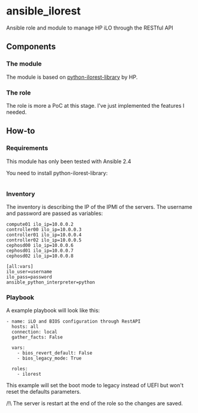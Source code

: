# ansible_ilorest
Ansible role and module to manage HP iLO through the RESTful API

## Components

### The module
The module is based on [python-ilorest-library](https://github.com/HewlettPackard/python-ilorest-library) by HP.

### The role
The role is more a PoC at this stage. I've just implemented the features I needed.

## How-to

### Requirements
This module has only been tested with Ansible 2.4

You need to install python-ilorest-library:
```pip install python-ilorest-library
```

### Inventory
The inventory is describing the IP of the IPMI of the servers. The username and password are passed as variables:
```compute00 ilo_ip=10.0.0.1
compute01 ilo_ip=10.0.0.2
controller00 ilo_ip=10.0.0.3
controller01 ilo_ip=10.0.0.4
controller02 ilo_ip=10.0.0.5
cephosd00 ilo_ip=10.0.0.6
cephosd01 ilo_ip=10.0.0.7
cephosd02 ilo_ip=10.0.0.8

[all:vars]
ilo_user=username
ilo_pass=password
ansible_python_interpreter=python
```

### Playbook
A example playbook will look like this:
```---
- name: iLO and BIOS configuration through RestAPI
  hosts: all
  connection: local
  gather_facts: False

  vars:
    - bios_revert_default: False
    - bios_legacy_mode: True

  roles:
    - ilorest
```
This example will set the boot mode to legacy instead of UEFI but won't reset the defaults parameters.

/!\ The server is restart at the end of the role so the changes are saved.
